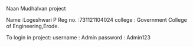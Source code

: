 
Naan Mudhalvan project

Name :Logeshwari P
Reg no. :731121104024
college : Government College of Engineering,Erode.

To login in project:
username : Admin
password : Admin123
